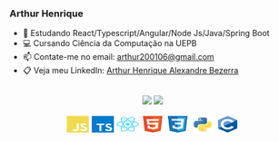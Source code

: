 ### Arthur Henrique

- 🌱 Estudando React/Typescript/Angular/Node Js/Java/Spring Boot
- 💻 Cursando Ciência da Computação na UEPB
- 📫 Contate-me no email: arthur200106@gmail.com
- 📋 Veja meu LinkedIn: <a href="https://www.linkedin.com/in/arthur-henrique-alexandre-bezerra-0269721b8/?originalSubdomain=br" target="_blank">Arthur Henrique Alexandre Bezerra</a>
##
<div align="center">
  <img height="174em" src="https://github-readme-stats.vercel.app/api?username=arthurhab&show_icons=true&theme=dark&include_all_commits=true&count_private=true"/>
  <img height="174em" src="https://github-readme-stats.vercel.app/api/top-langs/?username=arthurhab&layout=compact&langs_count=8&theme=dark"/> 
</div>

<div align="center"><br>
  <img align="center" alt="Arthur-Js" height="30" width="40" src="https://raw.githubusercontent.com/devicons/devicon/master/icons/javascript/javascript-plain.svg">
  <img align="center" alt="Arthur-Ts" height="30" width="40" src="https://raw.githubusercontent.com/devicons/devicon/master/icons/typescript/typescript-plain.svg">
  <img align="center" alt="Arthur-React" height="30" width="40" src="https://raw.githubusercontent.com/devicons/devicon/master/icons/react/react-original.svg">
  <img align="center" alt="Arthur-HTML" height="30" width="40" src="https://raw.githubusercontent.com/devicons/devicon/master/icons/html5/html5-original.svg">
  <img align="center" alt="Arthur-CSS" height="30" width="40" src="https://raw.githubusercontent.com/devicons/devicon/master/icons/css3/css3-original.svg">
  <img align="center" alt="Arthur-Python" height="30" width="40" src="https://raw.githubusercontent.com/devicons/devicon/master/icons/python/python-original.svg">
  <img align="center" alt="Arthur-C" height="30" width="40" src="https://raw.githubusercontent.com/devicons/devicon/master/icons/c/c-original.svg">
</div>
